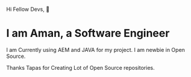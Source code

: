 Hi Fellow Devs, :wave:
# I am Aman, a Software Engineer

I am Currently using AEM and JAVA for my project.
I am newbie in Open Source.

Thanks Tapas for Creating Lot of Open Source repositories.